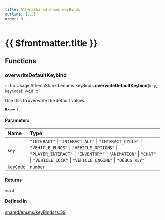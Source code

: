 ```yaml
---
title: AthenaShared.enums.keyBinds
outline: [1,3]
order: 0
---
```


# {{ $frontmatter.title }}


## Functions

### overwriteDefaultKeybind

::: tip Usage
AthenaShared.enums.keyBinds.**overwriteDefaultKeybind**(`key`, `keyCode`): `void`
:::

Use this to overwrite the default values.

**`Export`**

#### Parameters

| Name | Type |
| :------ | :------ |
| `key` | ``"INTERACT"`` \| ``"INTERACT_ALT"`` \| ``"INTERACT_CYCLE"`` \| ``"VEHICLE_FUNCS"`` \| ``"VEHICLE_OPTIONS"`` \| ``"PLAYER_INTERACT"`` \| ``"INVENTORY"`` \| ``"ANIMATION"`` \| ``"CHAT"`` \| ``"VEHICLE_LOCK"`` \| ``"VEHICLE_ENGINE"`` \| ``"DEBUG_KEY"`` |
| `keyCode` | `number` |

#### Returns

`void`

#### Defined in

[shared/enums/keyBinds.ts:39](https://github.com/Stuyk/altv-athena/blob/16c490d/src/core/shared/enums/keyBinds.ts#L39)
